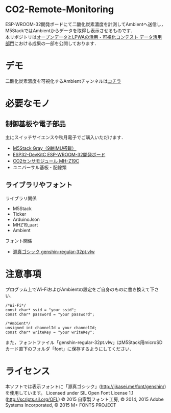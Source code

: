 # CO2-Remote-Monitoring
ESP-WROOM-32開発ボードにて二酸化炭素濃度を計測してAmbientへ送信し，M5StackではAmbientからデータを取得し表示させるものです．  
本リポジトリは[オープンデータとLPWAの活用・可視化コンテスト データ活用部門](https://sites.google.com/view/opendata-lpwa/)における成果の一部を公開しております．
# デモ
二酸化炭素濃度を可視化するAmbientチャンネルは[コチラ](https://ambidata.io/bd/board.html?id=11304)
# 必要なモノ
## 制御基板や電子部品
主にスイッチサイエンスや秋月電子でご購入いただけます．
 * [M5Stack Gray（9軸IMU搭載）](https://ssci.to/3648)
 * [ESP32-DevKitC ESP-WROOM-32開発ボード](https://akizukidenshi.com/catalog/g/gM-11819/)
 * [CO2センサモジュール MH-Z19C](https://akizukidenshi.com/catalog/g/gM-16142/)
 * ユニバーサル基板・配線類
## ライブラリやフォント
ライブラリ関係
* M5Stack
* Ticker
* ArduinoJson
* MHZ19_uart
* Ambient

フォント関係
* [源真ゴシック genshin-regular-32pt.vlw](https://qiita.com/ma2shita/items/fef1608fc9cf3a7bd46a)

# 注意事項
プログラム上でWi-FiおよびAmbientの設定をご自身のものに書き換えて下さい．
```
/*Wi-Fi*/
const char* ssid = "your ssid";
const char* password = "your password";

/*Ambient*/
unsigned int channelId = your channelId;
const char* writeKey = "your writeKey";
```
また，フォントファイル「genshin-regular-32pt.vlw」はM5Stack用microSDカード直下のフォルダ「font」に保存するようにしてください．

# ライセンス
本ソフトでは表示フォントに「源真ゴシック」(http://jikasei.me/font/genshin/) を使用しています。
Licensed under SIL Open Font License 1.1 (http://scripts.sil.org/OFL)
© 2015 自家製フォント工房, © 2014, 2015 Adobe Systems Incorporated, © 2015 M+
FONTS PROJECT
